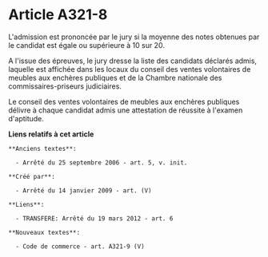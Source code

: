 # Article A321-8

L'admission est prononcée par le jury si la moyenne des notes obtenues par le candidat est égale ou supérieure à 10 sur 20.

A l'issue des épreuves, le jury dresse la liste des candidats déclarés admis, laquelle est affichée dans les locaux du
conseil des ventes volontaires de meubles aux enchères publiques et de la Chambre nationale des commissaires-priseurs
judiciaires.

Le conseil des ventes volontaires de meubles aux enchères publiques délivre à chaque candidat admis une attestation de
réussite à l'examen d'aptitude.

**Liens relatifs à cet article**

	**Anciens textes**:

	  - Arrêté du 25 septembre 2006 - art. 5, v. init.

	**Créé par**:

	  - Arrêté du 14 janvier 2009 - art. (V)

	**Liens**:

	  - TRANSFERE: Arrêté du 19 mars 2012 - art. 6

	**Nouveaux textes**:

	  - Code de commerce - art. A321-9 (V)
